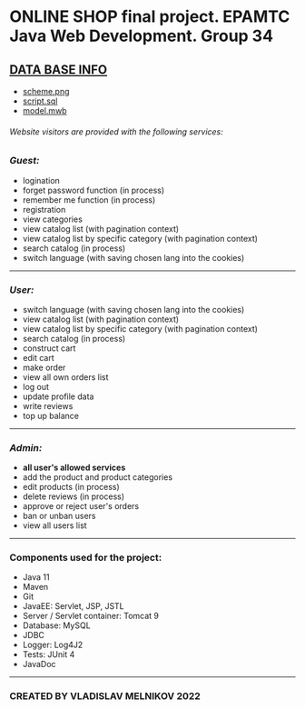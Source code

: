 # ONLINE SHOP final project. EPAMTC Java Web Development. Group 34
## [DATA BASE INFO](https://github.com/nearbyall/epamtc-final-project-online-shop/tree/master/db) 
- [scheme.png](https://github.com/nearbyall/epamtc-final-project-online-shop/blob/master/db/scheme.png)
- [script.sql](https://github.com/nearbyall/epamtc-final-project-online-shop/blob/master/db/script.sql)
- [model.mwb](https://github.com/nearbyall/epamtc-final-project-online-shop/blob/master/db/model.mwb)

###### Website visitors are provided with the following services:
### *Guest:*
- logination
- forget password function (in process)
- remember me function (in process)
- registration
- view categories
- view catalog list (with pagination context)
- view catalog list by specific category (with pagination context)
- search catalog (in process)
- switch language (with saving chosen lang into the cookies) 
***
### *User:*
- switch language (with saving chosen lang into the cookies) 
- view catalog list (with pagination context)
- view catalog list by specific category (with pagination context)
- search catalog (in process)
- construct cart
- edit cart
- make order
- view all own orders list
- log out
- update profile data
- write reviews 
- top up balance
***
### *Admin:*
- __all user's allowed services__
- add the product and product categories
- edit products (in process)
- delete reviews (in process)
- approve or reject user's orders
- ban or unban users
- view all users list 

***
### Components used for the project:
- Java 11
- Maven
- Git
- JavaEE: Servlet, JSP, JSTL
- Server / Servlet container: Tomcat 9
- Database: MySQL
- JDBC
- Logger: Log4J2
- Tests: JUnit 4
- JavaDoc

***
### CREATED BY VLADISLAV MELNIKOV 2022
